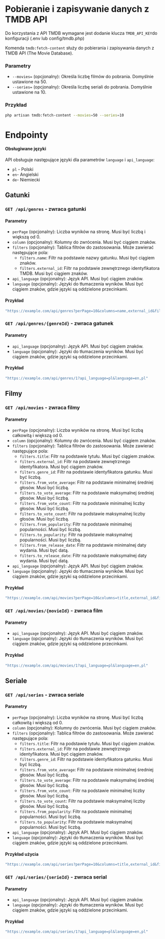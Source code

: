 # Pobieranie i zapisywanie danych z TMDB API  

Do korzystania z API TMDB wymagane jest dodanie klucza `TMDB_API_KEY`do konfiguracji (.env lub config/tmdb.php) 

Komenda `tmdb:fetch-content` służy do pobierania i zapisywania danych z TMDB API (The Movie Database).

### Parametry
- `--movies=` (opcjonalny): Określa liczbę filmów do pobrania. Domyślnie ustawione na 50.
- `--series=` (opcjonalny): Określa liczbę seriali do pobrania. Domyślnie ustawione na 10.

### Przykład

```sh
php artisan tmdb:fetch-content --movies=50 --series=10
````

# Endpointy

#### Obsługiwane języki

API obsługuje następujące języki dla parametrów `language` i `api_language`:

- `pl` - Polski
- `en`- Angielski
- `de`- Niemiecki

## Gatunki

### `GET /api/genres` - zwraca gatunki

#### Parametry

- `perPage` (opcjonalny): Liczba wyników na stronę. Musi być liczbą i większą od 0.
- `column` (opcjonalny): Kolumny do zwrócenia. Musi być ciągiem znaków.
- `filters` (opcjonalny): Tablica filtrów do zastosowania. Może zawierać następujące pola:
    - `filters.name`: Filtr na podstawie nazwy gatunku. Musi być ciągiem znaków.
    - `filters.external_id`: Filtr na podstawie zewnętrznego identyfikatora TMDB. Musi być ciągiem znaków.
- `api_language` (opcjonalny): Język API. Musi być ciągiem znaków.
- `language` (opcjonalny): Języki do tłumaczenia wyników. Musi być ciągiem znaków, gdzie języki są oddzielone przecinkami.

#### Przykład
```sh
"https://example.com/api/genres?perPage=10&columns=name,external_id&filters[name]=comedy&api_language=pl&language=en,pl"
```
### `GET /api/genres/{genreId}` - zwraca gatunek

#### Parametry

- `api_language` (opcjonalny): Język API. Musi być ciągiem znaków.
- `language` (opcjonalny): Języki do tłumaczenia wyników. Musi być ciągiem znaków, gdzie języki są oddzielone przecinkami.

#### Przykład
```sh
"https://example.com/api/genres/1?api_language=pl&language=en,pl"
```

## Filmy
### `GET /api/movies` - zwraca filmy

#### Parametry

- `perPage` (opcjonalny): Liczba wyników na stronę. Musi być liczbą całkowitą i większą od 0.
- `column` (opcjonalny): Kolumny do zwrócenia. Musi być ciągiem znaków.
- `filters` (opcjonalny): Tablica filtrów do zastosowania. Może zawierać następujące pola:
    - `filters.title`: Filtr na podstawie tytułu. Musi być ciągiem znaków.
    - `filters.external_id`: Filtr na podstawie zewnętrznego identyfikatora. Musi być ciągiem znaków.
    - `filters.genre_id`: Filtr na podstawie identyfikatora gatunku. Musi być liczbą.
    - `filters.from_vote_average`: Filtr na podstawie minimalnej średniej głosów. Musi być liczbą.
    - `filters.to_vote_average`: Filtr na podstawie maksymalnej średniej głosów. Musi być liczbą.
    - `filters.from_vote_count`: Filtr na podstawie minimalnej liczby głosów. Musi być liczbą.
    - `filters.to_vote_count`: Filtr na podstawie maksymalnej liczby głosów. Musi być liczbą.
    - `filters.from_popularity`: Filtr na podstawie minimalnej popularności. Musi być liczbą.
    - `filters.to_popularity`: Filtr na podstawie maksymalnej popularności. Musi być liczbą.
    - `filters.from_release_date`: Filtr na podstawie minimalnej daty wydania. Musi być datą.
    - `filters.to_release_date`: Filtr na podstawie maksymalnej daty wydania. Musi być datą.
- `api_language` (opcjonalny): Język API. Musi być ciągiem znaków.
- `language` (opcjonalny): Języki do tłumaczenia wyników. Musi być ciągiem znaków, gdzie języki są oddzielone przecinkami.

#### Przykład

```sh
"https://example.com/api/movies?perPage=10&columns=title,external_id&filters[title]=Inception&filters[genre_id]=1,2&filters[from_release_date]=01-01-2023&filters[to_release_date]=31-12-2024&api_language=pl&language=en,pl"
```
### `GET /api/movies/{movieId}` - zwraca film

#### Parametry

- `api_language` (opcjonalny): Język API. Musi być ciągiem znaków.
- `language` (opcjonalny): Języki do tłumaczenia wyników. Musi być ciągiem znaków, gdzie języki są oddzielone przecinkami.

#### Przykład
```sh
"https://example.com/api/movies/1?api_language=pl&language=en,pl"
```
## Seriale

### `GET /api/series` - zwraca seriale

#### Parametry

- `perPage` (opcjonalny): Liczba wyników na stronę. Musi być liczbą całkowitą i większą od 0.
- `column` (opcjonalny): Kolumny do zwrócenia. Musi być ciągiem znaków.
- `filters` (opcjonalny): Tablica filtrów do zastosowania. Może zawierać następujące pola:
    - `filters.title`: Filtr na podstawie tytułu. Musi być ciągiem znaków.
    - `filters.external_id`: Filtr na podstawie zewnętrznego identyfikatora. Musi być ciągiem znaków.
    - `filters.genre_id`: Filtr na podstawie identyfikatora gatunku. Musi być liczbą.
    - `filters.from_vote_average`: Filtr na podstawie minimalnej średniej głosów. Musi być liczbą.
    - `filters.to_vote_average`: Filtr na podstawie maksymalnej średniej głosów. Musi być liczbą.
    - `filters.from_vote_count`: Filtr na podstawie minimalnej liczby głosów. Musi być liczbą.
    - `filters.to_vote_count`: Filtr na podstawie maksymalnej liczby głosów. Musi być liczbą.
    - `filters.from_popularity`: Filtr na podstawie minimalnej popularności. Musi być liczbą.
    - `filters.to_popularity`: Filtr na podstawie maksymalnej popularności. Musi być liczbą.
- `api_language` (opcjonalny): Język API. Musi być ciągiem znaków.
- `language` (opcjonalny): Języki do tłumaczenia wyników. Musi być ciągiem znaków, gdzie języki są oddzielone przecinkami.

#### Przykład użycia

```sh
"https://example.com/api/series?perPage=10&columns=title,external_id&filters[title]=Inception&filters[genre_id]=1,2&api_language=pl&language=en,pl"
```
### `GET /api/series/{serieId}` - zwraca serial

#### Parametry

- `api_language` (opcjonalny): Język API. Musi być ciągiem znaków.
- `language` (opcjonalny): Języki do tłumaczenia wyników. Musi być ciągiem znaków, gdzie języki są oddzielone przecinkami.

#### Przykład
```sh
"https://example.com/api/series/1?api_language=pl&language=en,pl"
```
